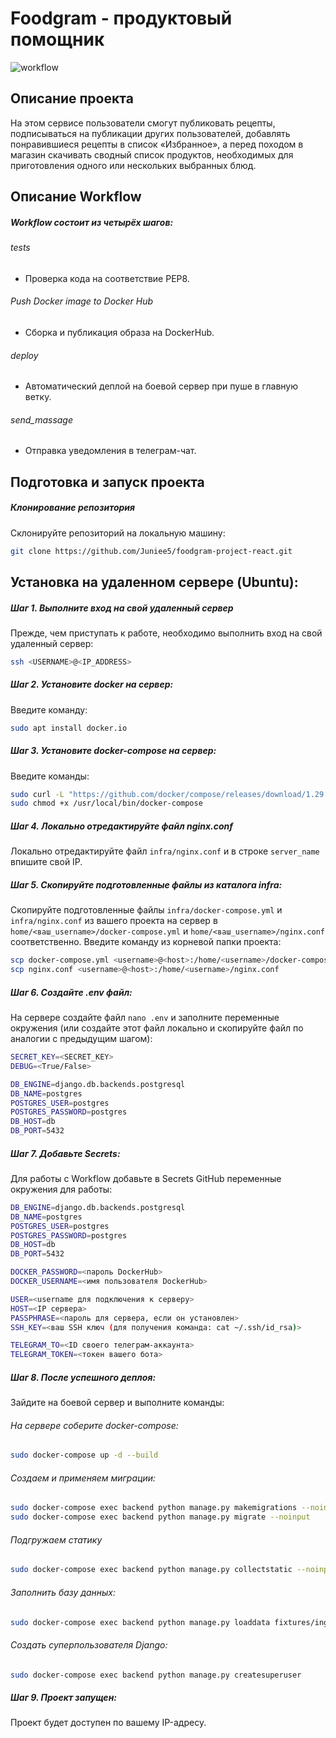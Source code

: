 #  Foodgram - продуктовый помощник
![workflow](https://github.com/Juniee5/foodgram-project-react/actions/workflows/foodgram_workflow.yml/badge.svg)

## Описание проекта
На этом сервисе пользователи смогут публиковать рецепты, подписываться на публикации других пользователей, добавлять понравившиеся рецепты в список «Избранное», а перед походом в магазин скачивать сводный список продуктов, необходимых для приготовления одного или нескольких выбранных блюд.

## Описание Workflow
##### Workflow состоит из четырёх шагов:
###### tests
- Проверка кода на соответствие PEP8.
###### Push Docker image to Docker Hub
- Сборка и публикация образа на DockerHub.
###### deploy 
- Автоматический деплой на боевой сервер при пуше в главную ветку.
###### send_massage
- Отправка уведомления в телеграм-чат.

## Подготовка и запуск проекта
##### Клонирование репозитория
Склонируйте репозиторий на локальную машину:
```bash
git clone https://github.com/Juniee5/foodgram-project-react.git
```

## Установка на удаленном сервере (Ubuntu):
##### Шаг 1. Выполните вход на свой удаленный сервер
Прежде, чем приступать к работе, необходимо выполнить вход на свой удаленный сервер:
```bash
ssh <USERNAME>@<IP_ADDRESS>
```

##### Шаг 2. Установите docker на сервер:
Введите команду:
```bash
sudo apt install docker.io 
```

##### Шаг 3. Установите docker-compose на сервер:
Введите команды:
```bash
sudo curl -L "https://github.com/docker/compose/releases/download/1.29.2/docker-compose-$(uname -s)-$(uname -m)" -o /usr/local/bin/docker-compose
sudo chmod +x /usr/local/bin/docker-compose
```

##### Шаг 4. Локально отредактируйте файл nginx.conf
Локально отредактируйте файл `infra/nginx.conf` и в строке `server_name` впишите свой IP.

##### Шаг 5. Скопируйте подготовленные файлы из каталога infra:
Скопируйте подготовленные файлы `infra/docker-compose.yml` и `infra/nginx.conf` из вашего проекта на сервер в `home/<ваш_username>/docker-compose.yml` и `home/<ваш_username>/nginx.conf` соответственно.
Введите команду из корневой папки проекта:
```bash
scp docker-compose.yml <username>@<host>:/home/<username>/docker-compose.yml
scp nginx.conf <username>@<host>:/home/<username>/nginx.conf
```

##### Шаг 6. Cоздайте .env файл:
На сервере создайте файл `nano .env` и заполните переменные окружения (или создайте этот файл локально и скопируйте файл по аналогии с предыдущим шагом):
```bash
SECRET_KEY=<SECRET_KEY>
DEBUG=<True/False>

DB_ENGINE=django.db.backends.postgresql
DB_NAME=postgres
POSTGRES_USER=postgres
POSTGRES_PASSWORD=postgres
DB_HOST=db
DB_PORT=5432
```

##### Шаг 7. Добавьте Secrets:
Для работы с Workflow добавьте в Secrets GitHub переменные окружения для работы:
```bash
DB_ENGINE=django.db.backends.postgresql
DB_NAME=postgres
POSTGRES_USER=postgres
POSTGRES_PASSWORD=postgres
DB_HOST=db
DB_PORT=5432

DOCKER_PASSWORD=<пароль DockerHub>
DOCKER_USERNAME=<имя пользователя DockerHub>

USER=<username для подключения к серверу>
HOST=<IP сервера>
PASSPHRASE=<пароль для сервера, если он установлен>
SSH_KEY=<ваш SSH ключ (для получения команда: cat ~/.ssh/id_rsa)>

TELEGRAM_TO=<ID своего телеграм-аккаунта>
TELEGRAM_TOKEN=<токен вашего бота>
```

##### Шаг 8. После успешного деплоя:
Зайдите на боевой сервер и выполните команды:

###### На сервере соберите docker-compose:
```bash
sudo docker-compose up -d --build
```

###### Создаем и применяем миграции:
```bash
sudo docker-compose exec backend python manage.py makemigrations --noinput
sudo docker-compose exec backend python manage.py migrate --noinput
```
###### Подгружаем статику
```bash
sudo docker-compose exec backend python manage.py collectstatic --noinput 
```
###### Заполнить базу данных:
```bash
sudo docker-compose exec backend python manage.py loaddata fixtures/ingredients.json
```
###### Создать суперпользователя Django:
```bash
sudo docker-compose exec backend python manage.py createsuperuser
```

##### Шаг 9. Проект запущен:
Проект будет доступен по вашему IP-адресу.

